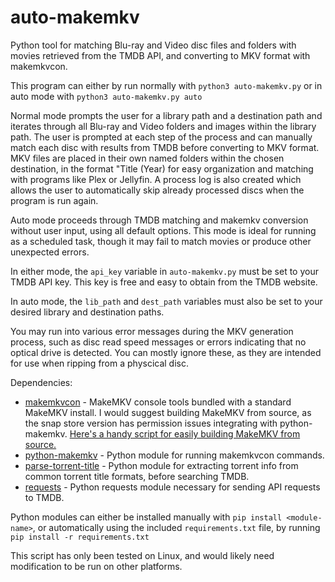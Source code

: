 # auto-makemkv
Python tool for matching Blu-ray and Video disc files and folders with movies retrieved from the TMDB API, and converting to MKV format with makemkvcon.

This program can either by run normally with ```python3 auto-makemkv.py``` or in auto mode with ```python3 auto-makemkv.py auto```

Normal mode prompts the user for a library path and a destination path and iterates through all Blu-ray and Video folders and images within the library path.
The user is prompted at each step of the process and can manually match each disc with results from TMDB before converting to MKV format.
MKV files are placed in their own named folders within the chosen destination, in the format "Title (Year) for easy organization and matching with programs like Plex or Jellyfin.
A process log is also created which allows the user to automatically skip already processed discs when the program is run again.

Auto mode proceeds through TMDB matching and makemkv conversion without user input, using all default options. This mode is ideal for running as a scheduled task, though it may fail to match movies or produce other unexpected errors.

In either mode, the ```api_key``` variable in ```auto-makemkv.py``` must be set to your TMDB API key. This key is free and easy to obtain from the TMDB website.

In auto mode, the ```lib_path``` and ```dest_path``` variables must also be set to your desired library and destination paths.

You may run into various error messages during the MKV generation process, such as disc read speed messages or errors indicating that no optical drive is detected. You can mostly ignore these, as they are intended for use when ripping from a physcical disc.

Dependencies:

- [makemkvcon](https://forum.makemkv.com/forum/viewtopic.php?t=224) - MakeMKV console tools bundled with a standard MakeMKV install. I would suggest building MakeMKV from source, as the snap store version has permission issues integrating with python-makemkv. [Here's a handy script for easily building MakeMKV from source.](https://github.com/chase-cobb/makemkv-linux-installer-script)
- [python-makemkv](https://pypi.org/project/makemkv/) - Python module for running makemkvcon commands.
- [parse-torrent-title](https://pypi.org/project/parse-torrent-title/) - Python module for extracting torrent info from common torrent title formats, before searching TMDB.
- [requests](https://pypi.org/project/requests/) - Python requests module necessary for sending API requests to TMDB.

Python modules can either be installed manually with ```pip install <module-name>```, or automatically using the included ```requirements.txt``` file, by running ```pip install -r requirements.txt```

This script has only been tested on Linux, and would likely need modification to be run on other platforms.
